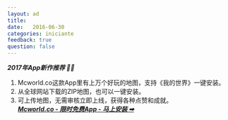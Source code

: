 ```yaml
---
layout: ad
title:  
date:   2016-06-30
categories: iniciante
feedback: true
question: false
---
```

***2017年App新作推荐 👍🏻***  
1. Mcworld.co这款App里有上万个好玩的地图，支持《我的世界》一键安装。  
2. 从全球网站下载的ZIP地图，也可以一键安装。  
3. 可上传地图，无需审核立即上线，获得各种点赞和成就。  
***[Mcworld.co - 限时免费App - 马上安装 ➡︎](http://mcworld.co)***
